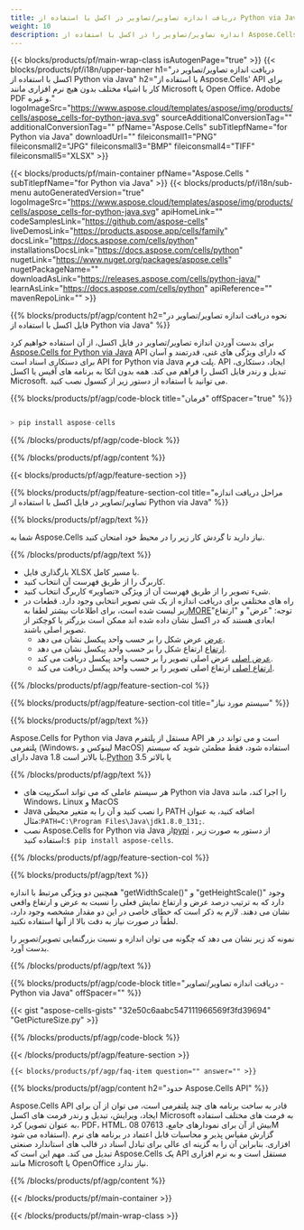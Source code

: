 ```yaml
---
title: دریافت اندازه تصاویر/تصاویر در اکسل با استفاده از Python via Java
weight: 10
description: اندازه تصاویر/تصاویر را در اکسل با استفاده از Aspose.Cells' Python via Java API بدون هیچ نرم افزاری مانند Microsoft یا Open Office، Adobe PDF و غیره دریافت می کند.
---
```

{{< blocks/products/pf/main-wrap-class isAutogenPage="true" >}}
{{< blocks/products/pf/i18n/upper-banner h1="دریافت اندازه تصاویر/تصاویر در اکسل با استفاده از Python via Java" h2="با استفاده از Aspose.Cells\' API برای کار با اشیاء مختلف بدون هیچ نرم افزاری مانند Microsoft یا Open Office، Adobe PDF و غیره." logoImageSrc="https://www.aspose.cloud/templates/aspose/img/products/cells/aspose_cells-for-python-java.svg" sourceAdditionalConversionTag="" additionalConversionTag="" pfName="Aspose.Cells" subTitlepfName="for Python via Java" downloadUrl="" fileiconsmall1="PNG" fileiconsmall2="JPG" fileiconsmall3="BMP" fileiconsmall4="TIFF" fileiconsmall5="XLSX" >}}

{{< blocks/products/pf/main-container pfName="Aspose.Cells " subTitlepfName="for Python via Java" >}}
{{< blocks/products/pf/i18n/sub-menu autoGeneratedVersion="true" logoImageSrc="https://www.aspose.cloud/templates/aspose/img/products/cells/aspose_cells-for-python-java.svg" apiHomeLink="" codeSamplesLink="https://github.com/aspose-cells" liveDemosLink="https://products.aspose.app/cells/family" docsLink="https://docs.aspose.com/cells/python" installationsDocsLink="https://docs.aspose.com/cells/python" nugetLink="https://www.nuget.org/packages/aspose.cells" nugetPackageName="" downloadAsLink="https://releases.aspose.com/cells/python-java/" learnAsLink="https://docs.aspose.com/cells/python" apiReference="" mavenRepoLink="" >}}

{{% blocks/products/pf/agp/content h2="نحوه دریافت اندازه تصاویر/تصاویر در فایل اکسل با استفاده از Python via Java" %}}

 برای بدست آوردن اندازه تصاویر/تصاویر در فایل اکسل، از آن استفاده خواهیم کرد
 [Aspose.Cells for Python via Java](https://pypi.org/project/aspose-cells/) 
 API که دارای ویژگی های غنی، قدرتمند و آسان برای دستکاری اسناد است API for Python via Java پلت فرم. API ایجاد، دستکاری، تبدیل و رندر فایل اکسل را فراهم می کند. همه بدون اتکا به برنامه های آفیس یا اکسل Microsoft. می توانید با استفاده از دستور زیر از کنسول نصب کنید.

{{% blocks/products/pf/agp/code-block title="فرمان" offSpacer="true" %}}

```cs

> pip install aspose-cells

```

{{% /blocks/products/pf/agp/code-block %}}

{{% /blocks/products/pf/agp/content %}}

{{< blocks/products/pf/agp/feature-section >}}

{{% blocks/products/pf/agp/feature-section-col title="مراحل دریافت اندازه تصاویر/تصاویر در فایل اکسل با استفاده از Python via Java" %}}

{{% blocks/products/pf/agp/text %}}

شما به Aspose.Cells نیاز دارید تا گردش کار زیر را در محیط خود امتحان کنید.

{{% /blocks/products/pf/agp/text %}}

+ بارگذاری فایل XLSX با مسیر کامل.
+ کاربرگ را از طریق فهرست آن انتخاب کنید.
+ شیء تصویر را از طریق فهرست آن از ویژگی «تصاویر» کاربرگ انتخاب کنید.
 + راه های مختلفی برای دریافت اندازه از یک شی تصویر انتخابی وجود دارد. قطعات در زیر لیست شده است، برای اطلاعات بیشتر لطفا به[MORE](https://reference.aspose.com/cells/python-java/asposecells.api/Picture)توجه: "عرض" و "ارتفاع" ابعادی هستند که در اکسل نشان داده شده اند ممکن است بزرگتر یا کوچکتر از تصویر اصلی باشند.
    + [عرض](https://reference.aspose.com/cells/python-java/asposecells.api/picture#Width) عرض شکل را بر حسب واحد پیکسل نشان می دهد.
    + [ارتفاع](https://reference.aspose.com/cells/python-java/asposecells.api/picture#Height) ارتفاع شکل را بر حسب واحد پیکسل نشان می دهد.
    + [عرض اصلی](https://reference.aspose.com/cells/python-java/asposecells.api/picture#OriginalWidth) عرض اصلی تصویر را بر حسب واحد پیکسل دریافت می کند.
    + [ارتفاع اصلی](https://reference.aspose.com/cells/python-java/asposecells.api/picture#OriginalHeight) ارتفاع اصلی تصویر را بر حسب واحد پیکسل دریافت می کند.
    

{{% /blocks/products/pf/agp/feature-section-col %}}

{{% blocks/products/pf/agp/feature-section-col title="سیستم مورد نیاز" %}}

{{% blocks/products/pf/agp/text %}}

Aspose.Cells for Python via Java مستقل از پلتفرم API است و می تواند در هر پلتفرمی (Windows، لینوکس و MacOS) استفاده شود، فقط مطمئن شوید که سیستم دارای Java 1.8 یا بالاتر است،[Python](https://www.python.org/downloads/) 3.5 یا بالاتر
 
{{% /blocks/products/pf/agp/text %}}

- هر سیستم عاملی که می تواند اسکریپت های Python via Java را اجرا کند، مانند Windows، Linux و MacOS
-  Java را نصب کنید و آن را به متغیر محیطی PATH اضافه کنید، به عنوان مثال:<code>PATH=C:\Program Files\Java\jdk1.8.0_131;</code>.
-  نصب Aspose.Cells for Python via Java از<a href="https://pypi.org/project/aspose-cells/">pypi</a> ، از دستور به صورت زیر استفاده کنید:<code>$ pip install aspose-cells</code>.

{{% /blocks/products/pf/agp/feature-section-col %}}

{{% blocks/products/pf/agp/text %}}
 
 همچنین دو ویژگی مرتبط با اندازه "getWidthScale()" و "getHeightScale()" وجود دارد که به ترتیب درصد عرض و ارتفاع نمایش فعلی را نسبت به عرض و ارتفاع واقعی نشان می دهند.
 لازم به ذکر است که خطای خاصی در این دو مقدار مشخصه وجود دارد، لطفاً در صورت نیاز به دقت بالا از آنها استفاده نکنید.
 
 نمونه کد زیر نشان می دهد که چگونه می توان اندازه و نسبت بزرگنمایی تصویر/تصویر را بدست آورد.

{{% /blocks/products/pf/agp/text %}}

{{% blocks/products/pf/agp/code-block title="دریافت اندازه تصاویر/تصاویر - Python via Java" offSpacer="" %}}

{{< gist "aspose-cells-gists" "32e50c6aabc547111966569f3fd39694" "GetPictureSize.py" >}}

{{% /blocks/products/pf/agp/code-block %}}

{{< /blocks/products/pf/agp/feature-section >}}

    {{< blocks/products/pf/agp/faq-item question="" answer="" >}}
 

<!-- aboutfile Starts -->

{{% blocks/products/pf/agp/content h2="حدود Aspose.Cells API" %}}

Aspose.Cells API قادر به ساخت برنامه های چند پلتفرمی است، می توان از آن برای ایجاد، ویرایش، تبدیل و رندر فرمت های اکسل Microsoft به فرمت های مختلف استفاده کرد (به عنوان تصویر، PDF، HTML، 08 بیش از آن برای نمودارهای جامع، 07613M استفاده می شود). گزارش مقیاس پذیر و محاسبات قابل اعتماد در برنامه های نرم افزاری. بنابراین آن را به گزینه ای عالی برای تبادل اسناد در قالب های استاندارد صنعتی تبدیل می کند. مهم این است که Aspose.Cells یک API مستقل است و به نرم افزاری مانند Microsoft یا OpenOffice نیاز ندارد.

{{% /blocks/products/pf/agp/content %}}



<!-- aboutfile Ends -->
<!--
{{< blocks/products/pf/agp/other-supported-section title="Other Supported Splitting Formats" subTitle="Using C#, One can also split large file into chunks of many other file formats including." >}}

{{< blocks/products/pf/agp/other-supported-section-item href="https://products.aspose.com/cells/net/splitter/ods/" name="ODS" description="OpenDocument Spreadsheet File" >}}
{{< blocks/products/pf/agp/other-supported-section-item href="https://products.aspose.com/cells/net/splitter/xls/" name="XLS" description="Excel Binary Format" >}}
{{< blocks/products/pf/agp/other-supported-section-item href="https://products.aspose.com/cells/net/splitter/xlsb/" name="XLSB" description="Binary Excel Workbook File" >}}
{{< blocks/products/pf/agp/other-supported-section-item href="https://products.aspose.com/cells/net/splitter/xlsm/" name="XLSM" description="Spreadsheet File" >}}

{{< /blocks/products/pf/agp/other-supported-section >}}

-->

{{< /blocks/products/pf/main-container >}}
    
{{< /blocks/products/pf/main-wrap-class >}}
